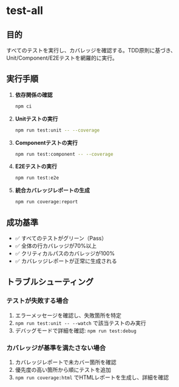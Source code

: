 # test-all

## 目的

すべてのテストを実行し、カバレッジを確認する。TDD原則に基づき、Unit/Component/E2Eテストを網羅的に実行。

## 実行手順

1. **依存関係の確認**
   ```bash
   npm ci
   ```

2. **Unitテストの実行**
   ```bash
   npm run test:unit -- --coverage
   ```

3. **Componentテストの実行**
   ```bash
   npm run test:component -- --coverage
   ```

4. **E2Eテストの実行**
   ```bash
   npm run test:e2e
   ```

5. **統合カバレッジレポートの生成**
   ```bash
   npm run coverage:report
   ```

## 成功基準

- ✅ すべてのテストがグリーン（Pass）
- ✅ 全体の行カバレッジが70%以上
- ✅ クリティカルパスのカバレッジが100%
- ✅ カバレッジレポートが正常に生成される

## トラブルシューティング

### テストが失敗する場合
1. エラーメッセージを確認し、失敗箇所を特定
2. `npm run test:unit -- --watch` で該当テストのみ実行
3. デバッグモードで詳細を確認: `npm run test:debug`

### カバレッジが基準を満たさない場合
1. カバレッジレポートで未カバー箇所を確認
2. 優先度の高い箇所から順にテストを追加
3. `npm run coverage:html` でHTMLレポートを生成し、詳細を確認